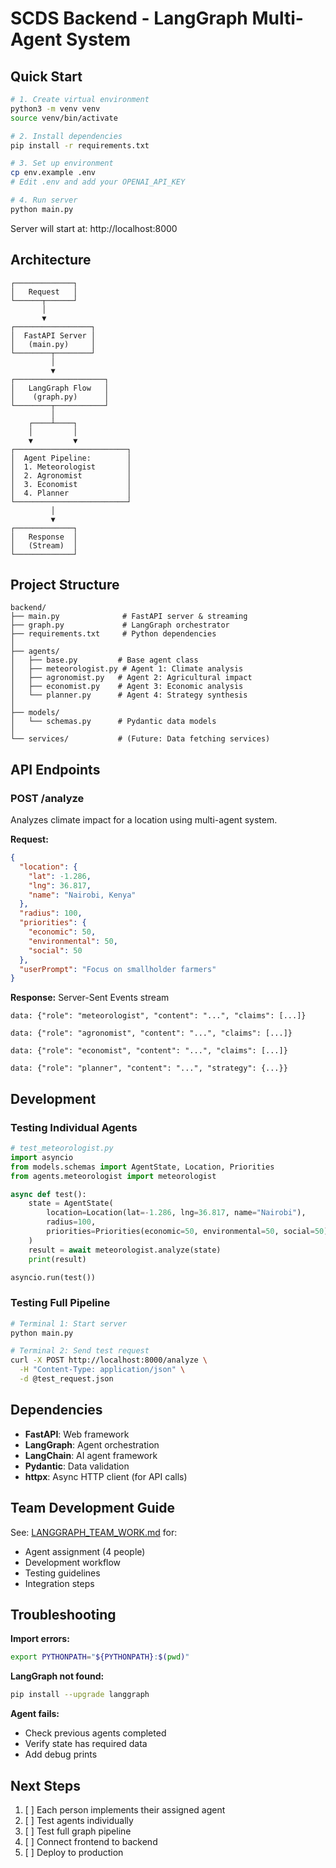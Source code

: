 # SCDS Backend - LangGraph Multi-Agent System

## Quick Start

```bash
# 1. Create virtual environment
python3 -m venv venv
source venv/bin/activate

# 2. Install dependencies
pip install -r requirements.txt

# 3. Set up environment
cp env.example .env
# Edit .env and add your OPENAI_API_KEY

# 4. Run server
python main.py
```

Server will start at: http://localhost:8000

## Architecture

```
┌─────────────┐
│   Request   │
└──────┬──────┘
       │
       ▼
┌─────────────────┐
│  FastAPI Server │
│   (main.py)     │
└────────┬────────┘
         │
         ▼
┌────────────────────┐
│   LangGraph Flow   │
│    (graph.py)      │
└────────┬───────────┘
         │
    ┌────┴────┐
    │         │
    ▼         ▼
┌─────────────────────────┐
│  Agent Pipeline:        │
│  1. Meteorologist       │
│  2. Agronomist          │
│  3. Economist           │
│  4. Planner             │
└─────────────────────────┘
         │
         ▼
┌─────────────┐
│   Response  │
│   (Stream)  │
└─────────────┘
```

## Project Structure

```
backend/
├── main.py              # FastAPI server & streaming
├── graph.py             # LangGraph orchestrator
├── requirements.txt     # Python dependencies
│
├── agents/
│   ├── base.py         # Base agent class
│   ├── meteorologist.py # Agent 1: Climate analysis
│   ├── agronomist.py   # Agent 2: Agricultural impact
│   ├── economist.py    # Agent 3: Economic analysis
│   └── planner.py      # Agent 4: Strategy synthesis
│
├── models/
│   └── schemas.py      # Pydantic data models
│
└── services/           # (Future: Data fetching services)
```

## API Endpoints

### POST /analyze

Analyzes climate impact for a location using multi-agent system.

**Request:**
```json
{
  "location": {
    "lat": -1.286,
    "lng": 36.817,
    "name": "Nairobi, Kenya"
  },
  "radius": 100,
  "priorities": {
    "economic": 50,
    "environmental": 50,
    "social": 50
  },
  "userPrompt": "Focus on smallholder farmers"
}
```

**Response:** Server-Sent Events stream

```
data: {"role": "meteorologist", "content": "...", "claims": [...]}

data: {"role": "agronomist", "content": "...", "claims": [...]}

data: {"role": "economist", "content": "...", "claims": [...]}

data: {"role": "planner", "content": "...", "strategy": {...}}
```

## Development

### Testing Individual Agents

```python
# test_meteorologist.py
import asyncio
from models.schemas import AgentState, Location, Priorities
from agents.meteorologist import meteorologist

async def test():
    state = AgentState(
        location=Location(lat=-1.286, lng=36.817, name="Nairobi"),
        radius=100,
        priorities=Priorities(economic=50, environmental=50, social=50)
    )
    result = await meteorologist.analyze(state)
    print(result)

asyncio.run(test())
```

### Testing Full Pipeline

```bash
# Terminal 1: Start server
python main.py

# Terminal 2: Send test request
curl -X POST http://localhost:8000/analyze \
  -H "Content-Type: application/json" \
  -d @test_request.json
```

## Dependencies

- **FastAPI**: Web framework
- **LangGraph**: Agent orchestration
- **LangChain**: AI agent framework
- **Pydantic**: Data validation
- **httpx**: Async HTTP client (for API calls)

## Team Development Guide

See: [LANGGRAPH_TEAM_WORK.md](../LANGGRAPH_TEAM_WORK.md) for:
- Agent assignment (4 people)
- Development workflow
- Testing guidelines
- Integration steps

## Troubleshooting

**Import errors:**
```bash
export PYTHONPATH="${PYTHONPATH}:$(pwd)"
```

**LangGraph not found:**
```bash
pip install --upgrade langgraph
```

**Agent fails:**
- Check previous agents completed
- Verify state has required data
- Add debug prints

## Next Steps

1. [ ] Each person implements their assigned agent
2. [ ] Test agents individually
3. [ ] Test full graph pipeline
4. [ ] Connect frontend to backend
5. [ ] Deploy to production
